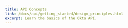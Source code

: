 ```yaml
---
title: API Concepts
link: /docs/api/getting_started/design_principles.html
excerpt: Learn the basics of the Okta API.
---
```


